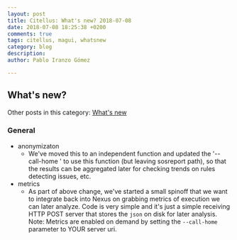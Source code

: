 ```yaml
---
layout: post
title: Citellus: What's new? 2018-07-08
date: 2018-07-08 18:25:38 +0200
comments: true
tags: citellus, magui, whatsnew
category: blog
description:
author: Pablo Iranzo Gómez

---
```

## What's new?

Other posts in this category: [What's new]({tag}whatsnew)

### General

- anonymizaton
    - We've moved this to an independent function and updated the '--call-home <serveruri>' to use this function (but leaving sosreport path), so that the results can be aggregated later for checking trends on rules detecting issues, etc.
- metrics
    - As part of above change, we've started a small spinoff that we want to integrate back into Nexus on grabbing metrics of execution we can later analyze. Code is very simple and it's just a simple receiving HTTP POST server that stores the `json` on disk for later analysis. Note: Metrics are enabled on demand by setting the `--call-home` parameter to YOUR server uri.
